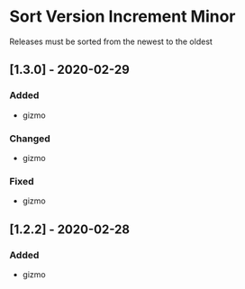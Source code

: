 # Sort Version Increment Minor
Releases must be sorted from the newest to the oldest
## [1.3.0] - 2020-02-29
### Added
- gizmo
### Changed
- gizmo
### Fixed
- gizmo
## [1.2.2] - 2020-02-28
### Added
- gizmo
